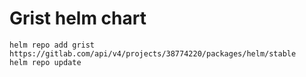 # Grist helm chart

```
helm repo add grist https://gitlab.com/api/v4/projects/38774220/packages/helm/stable
helm repo update
```
